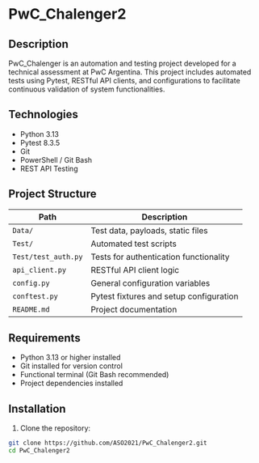 # PwC_Chalenger2
## Description
PwC_Chalenger is an automation and testing project developed for a technical assessment at PwC Argentina. This project includes automated tests using Pytest, RESTful API clients, and configurations to facilitate continuous validation of system functionalities.

## Technologies
- Python 3.13  
- Pytest 8.3.5  
- Git  
- PowerShell / Git Bash  
- REST API Testing  

## Project Structure
| Path                  | Description                             |
|-----------------------|-----------------------------------------|
| `Data/`               | Test data, payloads, static files        |
| `Test/`               | Automated test scripts                   |
| `Test/test_auth.py`   | Tests for authentication functionality  |
| `api_client.py`       | RESTful API client logic                 |
| `config.py`           | General configuration variables          |
| `conftest.py`         | Pytest fixtures and setup configuration |
| `README.md`           | Project documentation                    |        

## Requirements
- Python 3.13 or higher installed  
- Git installed for version control  
- Functional terminal (Git Bash recommended)  
- Project dependencies installed  

## Installation
1. Clone the repository:

```bash
git clone https://github.com/ASO2021/PwC_Chalenger2.git
cd PwC_Chalenger2
